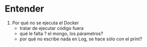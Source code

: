 # Entender 
1. Por qué no se ejecuta el Docker
    - tratar de ejecutar código fuera
    - qué le falta ? el mongo, los párametros?
    - por qué no escribe nada en Log, se hace sólo con el print?
